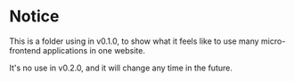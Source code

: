 # Notice

This is a folder using in v0.1.0, to show what it feels like to use many micro-frontend applications in one website.

It's no use in v0.2.0, and it will change any time in the future.

